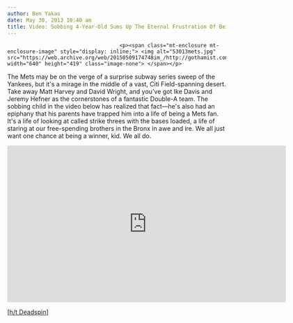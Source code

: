 ```yaml
---
author: Ben Yakas
date: May 30, 2013 10:40 am
title: Video: Sobbing 4-Year-Old Sums Up The Eternal Frustration Of Being A Mets Fan
---
```


	
										<p><span class="mt-enclosure mt-enclosure-image" style="display: inline;"> <img alt="53013mets.jpg" src="https://web.archive.org/web/20150509174748im_/http://gothamist.com/attachments/byakas/53013mets.jpg" width="640" height="419" class="image-none"> </span></p>

<p>The Mets may be on the verge of a surprise subway series sweep of the Yankees, but it&apos;s a mirage in the middle of a vast, Citi Field-spanning desert. Take away Matt Harvey and David Wright, and you&apos;ve got Ike Davis and Jeremy Hefner as the cornerstones of a fantastic Double-A team. The sobbing child in the video below has realized that fact&#x2014;he&apos;s also had an epiphany that his parents have trapped him into a life of being a Mets fan. It&apos;s a life of looking at called strike threes with the bases loaded, a life of staring at our free-spending brothers in the Bronx in awe and ire. We all just want one chance at being a winner, kid. We all do.</p>

<p><iframe width="640" height="360" src="https://web.archive.org/web/20150509174748if_/http://www.youtube.com/embed/r6rw2w2NNTs" frameborder="0" allowfullscreen></iframe></p>

<p>[<a href="https://web.archive.org/web/20150509174748/http://deadspin.com/crying-4-year-old-mets-fan-wants-to-be-a-yankees-fan-510444887?utm_campaign=socialflow_deadspin_twitter&amp;utm_source=deadspin_twitter&amp;utm_medium=socialflow">h/t Deadspin</a>]</p>					
										
									
				